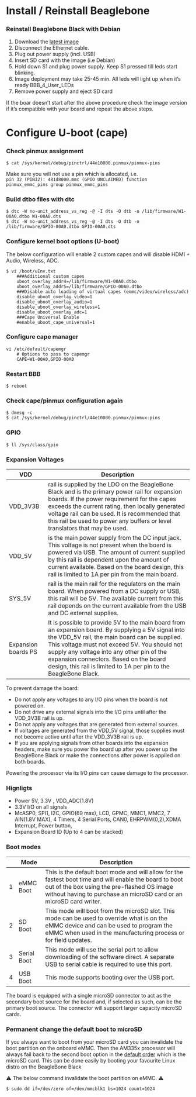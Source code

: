 # Install / Reinstall Beaglebone

### Reinstall Beaglebone Black with Debian

1. Download the [latest image](http://beagleboard.org/latest-images)
2. Disconnect the Ethernet cable.
3. Plug out power supply (incl. USB)
4. Insert SD card with the image (i.e Debian)
5. Hold down S1 and plug power supply. Keep S1 pressed till leds start blinking.
6. Image deployment may take 25-45 min. All leds will light up when it’s ready BBB_4_User_LEDs
7. Remove power supply and eject SD card

If the boar doesn’t start after the above procedure check the image version if it’s compatible with your board and repeat the above steps.

# Configure U-boot (cape)

### Check pinmux assignment
~~~
$ cat /sys/kernel/debug/pinctrl/44e10800.pinmux/pinmux-pins
~~~
Make sure you will not use a pin which is allocated, i.e.<br>`pin 32 (PIN32): 481d8000.mmc (GPIO UNCLAIMED) function pinmux_emmc_pins group pinmux_emmc_pins`

### Build dtbo files with dtc
~~~
$ dtc -W no-unit_address_vs_reg -@ -I dts -O dtb -o /lib/firmware/W1-00A0.dtbo W1-00A0.dts
$ dtc -W no-unit_address_vs_reg -@ -I dts -O dtb -o /lib/firmware/GPIO-00A0.dtbo GPIO-00A0.dts
~~~


### Configure kernel boot options (U-boot)

The below configuration will enable 2 custom capes and will disable HDMI + Audio, Wireless, ADC.
~~~
$ vi /boot/uEnv.txt
	###Additional custom capes
	uboot_overlay_addr4=/lib/firmware/W1-00A0.dtbo
	uboot_overlay_addr5=/lib/firmware/GPIO-00A0.dtbo
	###Disable auto loading of virtual capes (emmc/video/wireless/adc)
	disable_uboot_overlay_video=1
	disable_uboot_overlay_audio=1
	disable_uboot_overlay_wireless=1
	disable_uboot_overlay_adc=1
	###Cape Universal Enable
	#enable_uboot_cape_universal=1
~~~

### Configure cape manager

~~~
vi /etc/default/capemgr
	# Options to pass to capemgr
	CAPE=W1-00A0,GPIO-00A0
~~~

### Restart BBB

~~~
$ reboot
~~~

### Check cape/pinmux configuration again
~~~
$ dmesg -c
$ cat /sys/kernel/debug/pinctrl/44e10800.pinmux/pinmux-pins
~~~

### GPIO
~~~
$ ll /sys/class/gpio
~~~

### Expansion Voltages

| VDD | Description |
|---|---|
| VDD_3V3B | rail is supplied by the LDO on the BeagleBone Black and is the primary power rail for expansion boards. If the power requirement for the capes exceeds the current rating, then locally generated voltage rail can be used. It is recommended that this rail be used to power any buffers or level translators that may be used. |
| VDD_5V | is the main power supply from the DC input jack. This voltage is not present when the board is powered via USB. The amount of current supplied by this rail is dependent upon the amount of current available. Based on the board design, this rail is limited to 1A per pin from the main board. |
| SYS_5V | rail is the main rail for the regulators on the main board. When powered from a DC supply or USB, this rail will be 5V. The available current from this rail depends on the current available from the USB and DC external supplies. |
| Expansion boards PS | It is possible to provide 5V to the main board from an expansion board. By supplying a 5V signal into the VDD_5V rail, the main board can be supplied. This voltage must not exceed 5V. You should not supply any voltage into any other pin of the expansion connectors. Based on the board design, this rail is limited to 1A per pin to the BeagleBone Black. |

To prevent damage the board:
- Do not apply any voltages to any I/O pins when the board is not powered on.
- Do not drive any external signals into the I/O pins until after the VDD_3V3B rail is up.
- Do not apply any voltages that are generated from external sources.
- If voltages are generated from the VDD_5V signal, those supplies must not become active until after the VDD_3V3B rail is up.
- If you are applying signals from other boards into the expansion headers, make sure you power the board up after you power up the BeagleBone Black or make the connections after power is applied on both boards.

Powering the processor via its I/O pins can cause damage to the processor.

### Hignligts

- Power 5V, 3.3V , VDD_ADC(1.8V)
- 3.3V I/O on all signals
- McASP0, SPI1, I2C, GPIO(69 max), LCD, GPMC, MMC1, MMC2, 7 AIN(1.8V MAX), 4 Timers, 4 Serial Ports, CAN0, EHRPWM(0,2),XDMA Interrupt, Power button, 
- Expansion Board ID (Up to 4 can be stacked)

### Boot modes

|| Mode | Description |
|---|---|---|
| 1 | eMMC Boot | This is the default boot mode and will allow for the fastest boot time and will enable the board to boot out of the box using the pre-flashed OS image without having to purchase an microSD card or an microSD card writer. |
| 2 | SD Boot | This mode will boot from the microSD slot. This mode can be used to override what is on the eMMC device and can be used to program the eMMC when used in the manufacturing process or for field updates. |
| 3 | Serial Boot | This mode will use the serial port to allow downloading of the software direct. A separate USB to serial cable is required to use this port. |
| 4 | USB Boot | This mode supports booting over the USB port. |

The board is equipped with a single microSD connector to act as the secondary boot source for the board and, if selected as such, can be the primary boot source. The connector will support larger capacity microSD cards.

### Permanent change the default boot to microSD

If you always want to boot from your microSD card you can invalidate the boot partition on the onboard eMMC. Then the AM335x processor will always fail back to the second boot option in the [default order](https://github.com/div-co/Home_Automation/tree/Home_Automation/Beaglebone#boot-modes) which is the microSD card. This can be done easily by booting your favourite Linux distro on the BeagleBone Black

:warning: The below command invalidate the boot partition on eMMC. :warning:
~~~
$ sudo dd if=/dev/zero of=/dev/mmcblk1 bs=1024 count=1024
~~~

